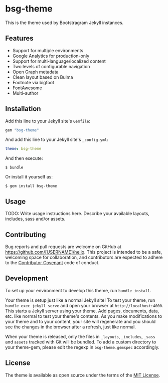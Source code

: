 # bsg-theme

This is the theme used by Bootstragram Jekyll instances.

## Features

* Support for multiple environments
* Google Analytics for production-only
* Support for multi-language/localized content
* Two levels of configurable navigation
* Open Graph metadata
* Clean layout based on Bulma
* Footnote via bigfoot
* FontAwesome
* Multi-author

## Installation

Add this line to your Jekyll site's `Gemfile`:

```ruby
gem "bsg-theme"
```

And add this line to your Jekyll site's `_config.yml`:

```yaml
theme: bsg-theme
```

And then execute:

    $ bundle

Or install it yourself as:

    $ gem install bsg-theme

## Usage

TODO: Write usage instructions here. Describe your available layouts, includes, sass and/or assets.

## Contributing

Bug reports and pull requests are welcome on GitHub at https://github.com/[USERNAME]/hello. This project is intended to be a safe, welcoming space for collaboration, and contributors are expected to adhere to the [Contributor Covenant](http://contributor-covenant.org) code of conduct.

## Development

To set up your environment to develop this theme, run `bundle install`.

Your theme is setup just like a normal Jekyll site! To test your theme, run `bundle exec jekyll serve` and open your browser at `http://localhost:4000`. This starts a Jekyll server using your theme. Add pages, documents, data, etc. like normal to test your theme's contents. As you make modifications to your theme and to your content, your site will regenerate and you should see the changes in the browser after a refresh, just like normal.

When your theme is released, only the files in `_layouts`, `_includes`, `_sass` and `assets` tracked with Git will be bundled.
To add a custom directory to your theme-gem, please edit the regexp in `bsg-theme.gemspec` accordingly.

## License

The theme is available as open source under the terms of the [MIT License](https://opensource.org/licenses/MIT).
